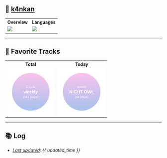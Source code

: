## 🫠 [k4nkan](https://kanta.it.com/)

<table>
    <tr>
        <td align="center" style="font-weight:bold">Overview</td>
        <td align="center" style="font-weight:bold">Languages</td>
    </tr>
    <tr>
    <td>
        <a href="https://github.com/k4nkan">
            <img height="150px" src="https://github-readme-stats.vercel.app/api?username=k4nkan&count_private=true&show_icons=true" />
        </a>
    </td>
    <td>
        <a href="https://github.com/k4nkan">
            <img height="150px" src="https://github-readme-stats.vercel.app/api/top-langs/?username=k4nkan&layout=compact" />
        </a>
    </td>
    </tr>
</table>

---

## 🎵 Favorite Tracks

<table>
    <tr>
        <td align="center" style="font-weight:bold">Total</td>
        <td align="center" style="font-weight:bold">Today</td>
    </tr>
    <tr>
    <td align="center">
        <img src="./data/top_track.svg" alt="Top Track" width="150">
    </td>
    <td align="center">
        <img src="./data/today_track.svg" alt="Today's Track" width="150">
    </td>
    </tr>
</table>

---

## 📚 Log

- _[Last updated](https://github.com/k4nkan/k4nkan/actions): {{ updated_time }}_
